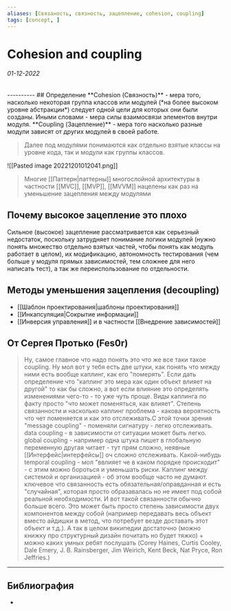 ```yaml
---
aliases: [Связаность, связность, зацепление, cohesion, coupling]
tags: [concept, ]
---
```

# Cohesion and coupling
<h6>01-12-2022</h6>
----------
## Определение
**Cohesion (Связность)** -  мера того, насколько некоторая группа классов или модулей (*на более высоком уровне абстракции*) следует одной цели для которых они были созданы. Иными словами - мера силы взаимосвязи элементов внутри модуля.
**Coupling (Зацепление)** - мера того насколько разные модули зависят от других модулей в своей работе.

> Далее под модулями понимаются как отдельно взятые классы на уровне кода, так и модули как группы классов.

![[Pasted image 20221201012041.png]]

> Многие [[Паттерн|паттерны]] многослойной архитектуры в частности [[MVC]], [[MVP]], [[MVVM]] нацелены как раз на уменьшение зацепления между модулями

## Почему высокое зацепление это плохо
Сильное (высокое) зацепление рассматривается как серьезный недостаток, поскольку затрудняет понимание логики модулей (нужно понять множество отдельно взятых частей, чтобы понять как модуль работает в целом), их модификацию, автономность тестирования (чем больше у модуля прямых зависимостей, тем сложнее для него написать тест), а так же переиспользование по отдельности. 

## Методы уменьшения зацепления (decoupling)
- [[Шаблон проектирования|шаблоны проектирования]]
- [[Инкапсуляция|Сокрытие информации]]
- [[Инверсия управления]] и в частности [[Внедрение зависимостей]]



## От Сергея Протько (Fes0r)
>Ну, самое главное что надо понять это что же все таки такое coupling. Ну мол вот у тебя есть две штуки, как понять что между ними есть вообще каплинг, как его "померять". Если дать определение что "каплинг это мера как один объект влияет на другой" то как бы сложно, а вот если влияние это определять изменениями чего-то - то уже чуть проще. Виды каплинга по факту просто "что может поменяться, как влияет". Степень связанности и насколько каплинг проблема - какова вероятность что чет поменяется и как это отслеживать.С этой точки зрения "message coupling" - поменяли сигнатуру - легко отслеживать. data coupling - в зависимости от ситуации может быть легко. global coupling - например одна штука пишет в глобальную переменную другая читает - тут прям сложно, неявные [[Интерфейс|интерфейсы]] оч сложно отслеживать. Какой-нибудь temporal coupling - мол "ввлияет че в каком порядке происходит" - с этим можно бороться и уменьшать риски. Каплинг между системой и организацией - об этом вообще часто не думают. ключевое что связанность есть обязательная/оправданная и есть "случайная", которая просто образавалась но не имеет под собой реальной необходимости. И вот такой связанности обычно больше всего. Это может быть просто степень зависимости двух компонентов между собой (например передавать весь объект вместо айдишки в метод, что потребует везде доставать этот объект и т.д.). А так в целом википедии достаточно (можно книжку про структурный дизайн почитать но будет тяжко) + можно каких умных ребят послушать (Corey Haines, Curtis Cooley, Dale Emery, J. B. Rainsberger, Jim Weirich, Kent Beck, Nat Pryce, Ron Jeffries.)

---
## Библиография
- 
